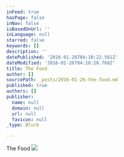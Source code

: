 ```yaml
---
inFeed: true
hasPage: false
inNav: false
isBasedOnUrl: ''
inLanguage: null
starred: false
keywords: []
description: ''
datePublished: '2016-01-26T04:10:22.561Z'
dateModified: '2016-01-26T04:10:20.768Z'
title: The Food
author: []
sourcePath: _posts/2016-01-26-the-food.md
published: true
authors: []
publisher:
  name: null
  domain: null
  url: null
  favicon: null
_type: Blurb

---
```

The Food
![](https://s3-us-west-2.amazonaws.com/the-grid-img/p/1e6f1a527dfd1a20800a1d4571122a41e34e3c98.jpg)